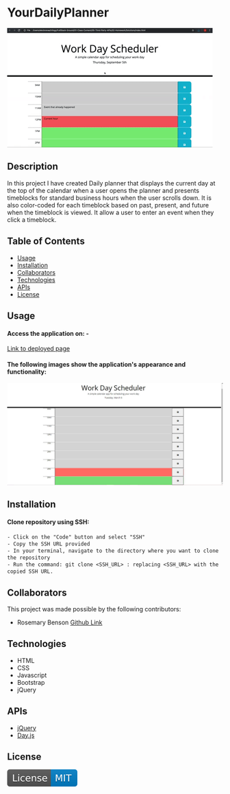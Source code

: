 # YourDailyPlanner

![YourDailyPlanner](./assets/05-third-party-apis-homework-demo.gif)

## Description

In this project I have created Daily planner that displays the current day at the top of the calendar when a user opens the planner and presents timeblocks for standard business hours when the user scrolls down. It is also color-coded for each timeblock based on past, present, and future when the timeblock is viewed. It allow a user to enter an event when they click a timeblock.


## Table of Contents 

- [Usage](#usage)
- [Installation](#installation)
- [Collaborators](#collaborators)
- [Technologies](#technologies)
- [APIs](#apis)
- [License](#license)

## Usage

#### Access the application on: - 

[Link to deployed page](https://rosebenson.github.io/YourDailyPlanner/)

#### The following images show the application's appearance and functionality:

![App landing page](./assets/workdayapppp.JPG)


## Installation

#### Clone repository using SSH:
    - Click on the "Code" button and select "SSH"
    - Copy the SSH URL provided
    - In your terminal, navigate to the directory where you want to clone the repository
    - Run the command: git clone <SSH_URL> : replacing <SSH_URL> with the copied SSH URL.

## Collaborators 
This project was made possible by the following contributors:

- Rosemary Benson [Github Link](https://github.com/RoseBenson)

## Technologies 

- HTML
- CSS
- Javascript
- Bootstrap
- jQuery

## APIs 

- [jQuery](https://cdnjs.com/)
- [Day.js](https://www.jsdelivr.com/)

## License

![MIT License](./assets/License-MIT-blue.svg)